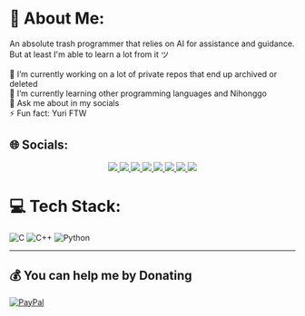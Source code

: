 # 💫 About Me:
An absolute trash programmer that relies on AI for assistance and guidance.<br>But at least I'm able to learn a lot from it ツ<br><br>🔭 I’m currently working on a lot of private repos that end up archived or deleted<br>🌱 I’m currently learning other programming languages and Nihonggo<br>💬 Ask me about in my socials<br>⚡ Fun fact: Yuri FTW

## 🌐 Socials:
<p align="center">
  <!-- Bluesky -->
  <a href="https://bsky.app/profile/yustinia513.bsky.social">
    <img src="https://img.shields.io/badge/Bluesky-1e1e2e?style=for-the-badge&logo=bluesky&logoColor=white" />
  </a>
  <!-- LinkedIn -->
  <a href="https://linkedin.com/in/justine-macaraeg-12a761379">
    <img src="https://img.shields.io/badge/LinkedIn-1e1e2e?style=for-the-badge&logo=linkedin&logoColor=white" />
  </a>
  <!-- Pinterest -->
  <a href="https://pinterest.com/yustinina513">
    <img src="https://img.shields.io/badge/Pinterest-1e1e2e?style=for-the-badge&logo=pinterest&logoColor=white" />
  </a>
  <!-- Reddit -->
  <a href="https://reddit.com/user/Nauchtyrne">
    <img src="https://img.shields.io/badge/Reddit-1e1e2e?style=for-the-badge&logo=reddit&logoColor=white" />
  </a>
  <!-- X (Twitter) -->
  <a href="https://x.com/@yustinia513">
    <img src="https://img.shields.io/badge/X-1e1e2e?style=for-the-badge&logo=x&logoColor=white" />
  </a>
  <!-- Gmail -->
  <a href="mailto:yustiniayevsa@gmail.com">
    <img src="https://img.shields.io/badge/Gmail-1e1e2e?style=for-the-badge&logo=gmail&logoColor=white" />
  </a>
  <!-- Telegram -->
  <a href="https://t.me/yustinia513">
    <img src="https://img.shields.io/badge/Telegram-1e1e2e?style=for-the-badge&logo=telegram&logoColor=white" />
  </a>
  <!-- Discord -->
  <a href="https://discordapp.com/users/436778269010952193">
    <img src="https://img.shields.io/badge/Discord-1e1e2e?style=for-the-badge&logo=discord&logoColor=white" />
  </a>
</p>

# 💻 Tech Stack:
![C](https://img.shields.io/badge/c-%2300599C.svg?style=for-the-badge&logo=c&logoColor=white) ![C++](https://img.shields.io/badge/c++-%2300599C.svg?style=for-the-badge&logo=c%2B%2B&logoColor=white) ![Python](https://img.shields.io/badge/python-3670A0?style=for-the-badge&logo=python&logoColor=ffdd54)

---

## 💰 You can help me by Donating
[![PayPal](https://img.shields.io/badge/PayPal-00457C?style=for-the-badge&logo=paypal&logoColor=white)](https://paypal.me/nocturnalmacaraeg) 
